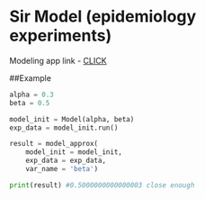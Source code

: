 # Sir Model (epidemiology experiments)
Modeling app link - [CLICK](https://rawgit.com/ichko/SirModel/master/src/model/index.html)

##Example
```python
alpha = 0.3
beta = 0.5

model_init = Model(alpha, beta)
exp_data = model_init.run()

result = model_approx(
    model_init = model_init,
    exp_data = exp_data,
    var_name = 'beta')

print(result) #0.5000000000000003 close enough
```
